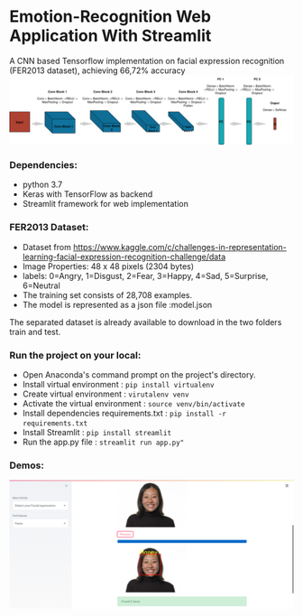 # Emotion-Recognition Web Application With Streamlit 
A CNN based Tensorflow implementation on facial expression recognition (FER2013 dataset), achieving 66,72% accuracy 
![](model.png)

### Dependencies:
- python 3.7<br/>
- Keras with TensorFlow as backend<br/>
- Streamlit framework for web implementation

### FER2013 Dataset:
- Dataset from https://www.kaggle.com/c/challenges-in-representation-learning-facial-expression-recognition-challenge/data<br/>
- Image Properties: 48 x 48 pixels (2304 bytes)<br/>
- labels: 0=Angry, 1=Disgust, 2=Fear, 3=Happy, 4=Sad, 5=Surprise, 6=Neutral<br/>
- The training set consists of 28,708 examples.<br/>
- The model is represented as a json file :model.json

The separated dataset is already available to download in the two folders train and test.
### Run the project on your local:

- Open Anaconda's command prompt on the project's directory.<br/>
- Install virtual environment : `pip install virtualenv` </br>
- Create virtual environment : `virutalenv venv` </br>
- Activate the virtual environment : `source venv/bin/activate` </br>
- Install dependencies requirements.txt : `pip install -r requirements.txt`</br>
- Install Streamlit : `pip install streamlit` <br/>
- Run the app.py file : `streamlit run app.py"`

### Demos:
![](demo.PNG)

